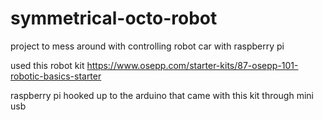 # symmetrical-octo-robot
project to mess around with controlling robot car with raspberry pi

used this robot kit https://www.osepp.com/starter-kits/87-osepp-101-robotic-basics-starter

raspberry pi hooked up to the arduino that came with this kit through mini usb